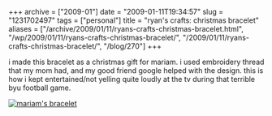 +++
archive = ["2009-01"]
date = "2009-01-11T19:34:57"
slug = "1231702497"
tags = ["personal"]
title = "ryan's crafts: christmas bracelet"
aliases = ["/archive/2009/01/11/ryans-crafts-christmas-bracelet.html", "/wp/2009/01/11/ryans-crafts-christmas-bracelet/", "/2009/01/11/ryans-crafts-christmas-bracelet/", "/blog/270"]
+++

i made this bracelet as a christmas gift for mariam. i used embroidery
thread that my mom had, and my good friend google helped with the design.
this is how i kept entertained/not yelling quite loudly at the tv during
that terrible byu football game.

[![mariam's bracelet][1]][2]

[1]: http://farm4.static.flickr.com/3093/3199653705_795b19bca2.jpg
[2]: http://www.flickr.com/photos/rjbismark90/3199653705/ (mariam's bracelet by rjbismark90, on Flickr)

